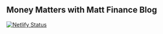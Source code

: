 ## Money Matters with Matt Finance Blog

[![Netlify Status](https://api.netlify.com/api/v1/badges/3adbacb1-93b0-42cd-883e-70342ec2892b/deploy-status)](https://app.netlify.com/sites/mattmoneymatters/deploys)
